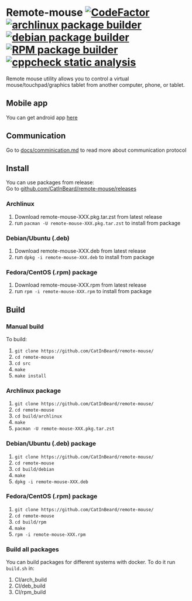 # Remote-mouse [![CodeFactor](https://www.codefactor.io/repository/github/catinbeard/remote-mouse/badge)](https://www.codefactor.io/repository/github/catinbeard/remote-mouse)  [![archlinux package builder](https://github.com/CatInBeard/remote-mouse/actions/workflows/arch_build.yaml/badge.svg)](https://github.com/CatInBeard/remote-mouse/actions/workflows/arch_build.yaml) [![debian package builder](https://github.com/CatInBeard/remote-mouse/actions/workflows/deb_build.yaml/badge.svg)](https://github.com/CatInBeard/remote-mouse/actions/workflows/deb_build.yaml) [![RPM package builder](https://github.com/CatInBeard/remote-mouse/actions/workflows/rpm_build.yaml/badge.svg)](https://github.com/CatInBeard/remote-mouse/actions/workflows/rpm_build.yaml) [![cppcheck static analysis](https://github.com/CatInBeard/remote-mouse/actions/workflows/cppcheck.yaml/badge.svg)](https://github.com/CatInBeard/remote-mouse/actions/workflows/cppcheck.yaml)  
Remote mouse utility allows you to control a virtual mouse/touchpad/graphics tablet from another computer, phone, or tablet.

## Mobile app
You can get android app [here](https://github.com/CatInBeard/remote-mouse-android)

## Communication
Go to [docs/comminication.md](./docs/communication.md) to read more about communication protocol

## Install
You can use packages from release:  
Go to [github.com/CatInBeard/remote-mouse/releases](https://github.com/CatInBeard/remote-mouse/releases)
### Archlinux
1. Download remote-mouse-XXX.pkg.tar.zst from latest release
2. run `pacman -U remote-mouse-XXX.pkg.tar.zst` to install from package
### Debian/Ubuntu (.deb)
1. Download remote-mouse-XXX.deb from latest release
2. run `dpkg -i remote-mouse-XXX.deb` to install from package
### Fedora/CentOS (.rpm) package
1. Download remote-mouse-XXX.rpm from latest release
2. run `rpm -i remote-mouse-XXX.rpm` to install from package

## Build
### Manual build
To build: 
1. `git clone https://github.com/CatInBeard/remote-mouse/`
2. `cd remote-mouse`
3. `cd src`
4. `make`
4. `make install`

### Archlinux package
1. `git clone https://github.com/CatInBeard/remote-mouse/`
2. `cd remote-mouse`
3. `cd build/archlinux`
4. `make`
5. `pacman -U remote-mouse-XXX.pkg.tar.zst`

### Debian/Ubuntu (.deb) package
1. `git clone https://github.com/CatInBeard/remote-mouse/`
2. `cd remote-mouse`
3. `cd build/debian`
4. `make`
5. `dpkg -i remote-mouse-XXX.deb`

### Fedora/CentOS (.rpm) package
1. `git clone https://github.com/CatInBeard/remote-mouse/`
2. `cd remote-mouse`
3. `cd build/rpm`
4. `make`
5. `rpm -i remote-mouse-XXX.rpm`

### Build all packages
You can build packages for different systems with docker. To do it run `build.sh` in:
1. CI/arch_build
2. CI/deb_build 
3. CI/rpm_build 
